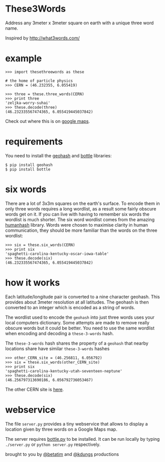 These3Words
=============

Address any 3meter x 3meter square on earth with a unique three word name.

Inspired by http://what3words.com/


example
=======

    >>> import thesethreewords as these

    # the home of particle physics
    >>> CERN = (46.232355, 6.055419)

    >>> three = these.three_words(CERN)
    >>> print three
    'zeljka-worry-suhai'
    >>> these.decode(three)
    (46.232335567474365, 6.055419445037842)

Check out where this is on [google maps][cernmap].


requirements
============

You need to install the [geohash][geohash] and [bottle][bottlepy]
libraries:

    $ pip install geohash
    $ pip install bottle


six words
=========

There are a lot of 3x3m squares on the earth's surface. To encode
them in only three words requires a long wordlist, as a result
some fairly obscure words get on it. If you can live with
having to remember six words the wordlist is much shorter.
The six word wordlist comes from the amazing [humanhash][humanhash]
library. Words were chosen to maximise clarity in human
communication, they should be more familiar than the words
on the three wordlist:

    >>> six = these.six_words(CERN)
    >>> print six
    'spaghetti-carolina-kentucky-oscar-iowa-table'
    >>> these.decode(six)
    (46.232335567474365, 6.055419445037842)


how it works
============

Each latitude/longitude pair is converted to a nine
character geohash. This provides about 3meter
resolution at all latitudes. The geohash is then
converted to an integer which is encoded as a string
of words.

The wordlist used to encode the `geohash` into just
three words uses your local computers dictionary. Some
attempts are made to remove really obscure words but
it could be better. You need to use the same wordlist
when encoding and decoding a `these-3-words` hash.

The `these-3-words` hash shares the
property of a `geohash` that nearby locations share
have similar `these-3-words` hashes

    >>> other_CERN_site = (46.256811, 6.056792)
    >>> six = these.six_words(other_CERN_site)
    >>> print six
    'spaghetti-carolina-kentucky-utah-seventeen-neptune'
    >>> these.decode(six)
    (46.256797313690186, 6.056792736053467)

The other CERN site is [here][othercernmap].


webservice
==========

The file `server.py` provides a tiny webservice that allows to display a
location given by three words on a Google Maps map.

The server requires [bottle.py][bottlepy] to be installed. It can be run
locally by typing `./server.py` or `python server.py` respectively.


brought to you by [@betatim][betatim] and [@kdungs][kdungs] productions

[humanhash]: https://github.com/zacharyvoase/humanhash
[geohash]: https://code.google.com/p/python-geohash/
[cernmap]: https://www.google.ch/maps/place/46%C2%B013'56.4%22N+6%C2%B003'19.5%22E/@46.2323356,6.0554194,17z/data=!3m1!4b1!4m2!3m1!1s0x0:0x0
[othercernmap]: https://www.google.ch/maps/place/46%C2%B015'24.5%22N+6%C2%B003'24.4%22E/@46.256811,6.056792,14z/data=!4m2!3m1!1s0x0:0x0
[bottlepy]: http://bottlepy.org/
[betatim]: https://twitter.com/betatim
[kdungs]: https://twitter.com/kdungs
